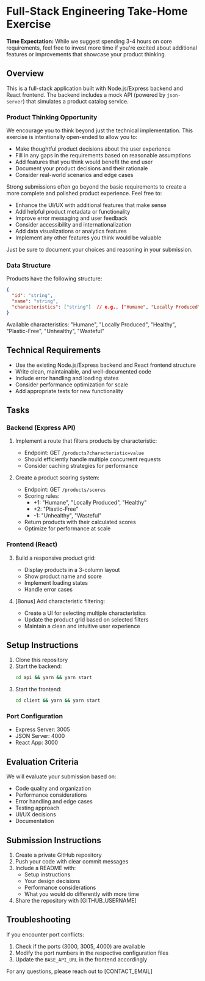 # Full-Stack Engineering Take-Home Exercise

**Time Expectation:** While we suggest spending 3-4 hours on core requirements, feel free to invest more time if you're excited about additional features or improvements that showcase your product thinking.

## Overview

This is a full-stack application built with Node.js/Express backend and React frontend. The backend includes a mock API (powered by `json-server`) that simulates a product catalog service.

### Product Thinking Opportunity

We encourage you to think beyond just the technical implementation. This exercise is intentionally open-ended to allow you to:

- Make thoughtful product decisions about the user experience
- Fill in any gaps in the requirements based on reasonable assumptions
- Add features that you think would benefit the end user
- Document your product decisions and their rationale
- Consider real-world scenarios and edge cases

Strong submissions often go beyond the basic requirements to create a more complete and polished product experience. Feel free to:

- Enhance the UI/UX with additional features that make sense
- Add helpful product metadata or functionality
- Improve error messaging and user feedback
- Consider accessibility and internationalization
- Add data visualizations or analytics features
- Implement any other features you think would be valuable

Just be sure to document your choices and reasoning in your submission.

### Data Structure

Products have the following structure:
```json
{
  "id": "string",
  "name": "string",
  "characteristics": ["string"]  // e.g., ["Humane", "Locally Produced", "Healthy"]
}
```

Available characteristics: "Humane", "Locally Produced", "Healthy", "Plastic-Free", "Unhealthy", "Wasteful"

## Technical Requirements

- Use the existing Node.js/Express backend and React frontend structure
- Write clean, maintainable, and well-documented code
- Include error handling and loading states
- Consider performance optimization for scale
- Add appropriate tests for new functionality

## Tasks

### Backend (Express API)

1. Implement a route that filters products by characteristic:
   - Endpoint: GET `/products?characteristic=value`
   - Should efficiently handle multiple concurrent requests
   - Consider caching strategies for performance

2. Create a product scoring system:
   - Endpoint: GET `/products/scores`
   - Scoring rules:
     - +1: "Humane", "Locally Produced", "Healthy"
     - +2: "Plastic-Free"
     - -1: "Unhealthy", "Wasteful"
   - Return products with their calculated scores
   - Optimize for performance at scale

### Frontend (React)

3. Build a responsive product grid:
   - Display products in a 3-column layout
   - Show product name and score
   - Implement loading states
   - Handle error cases

4. [Bonus] Add characteristic filtering:
   - Create a UI for selecting multiple characteristics
   - Update the product grid based on selected filters
   - Maintain a clean and intuitive user experience

## Setup Instructions

1. Clone this repository
2. Start the backend:
   ```bash
   cd api && yarn && yarn start
   ```
3. Start the frontend:
   ```bash
   cd client && yarn && yarn start
   ```

### Port Configuration
- Express Server: 3005
- JSON Server: 4000
- React App: 3000

## Evaluation Criteria

We will evaluate your submission based on:
- Code quality and organization
- Performance considerations
- Error handling and edge cases
- Testing approach
- UI/UX decisions
- Documentation

## Submission Instructions

1. Create a private GitHub repository
2. Push your code with clear commit messages
3. Include a README with:
   - Setup instructions
   - Your design decisions
   - Performance considerations
   - What you would do differently with more time
4. Share the repository with [GITHUB_USERNAME]

## Troubleshooting

If you encounter port conflicts:
1. Check if the ports (3000, 3005, 4000) are available
2. Modify the port numbers in the respective configuration files
3. Update the `BASE_API_URL` in the frontend accordingly

For any questions, please reach out to [CONTACT_EMAIL]
